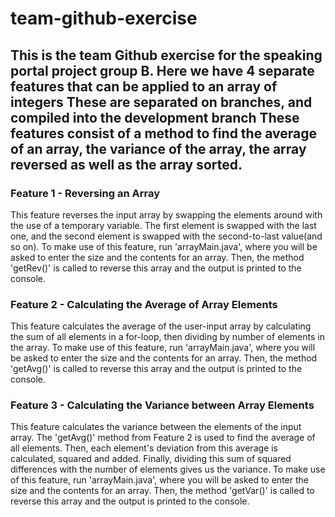 # team-github-exercise
This is the team Github exercise for the speaking portal project group B.
Here we have 4 separate features that can be applied to an array of integers
These are separated on branches, and compiled into the development branch
These features consist of a method to find the average of an array, the variance of the array, the array reversed as well as the array sorted.
---
### Feature 1 - Reversing an Array

This feature reverses the input array by swapping the elements around with the use of a temporary variable. The first element
is swapped with the last one, and the second element is swapped with the second-to-last value(and so on). To make use of this
feature, run 'arrayMain.java', where you will be asked to enter the size and the contents for an array. Then, the method
'getRev()' is called to reverse this array and the output is printed to the console.


### Feature 2 - Calculating the Average of Array Elements

This feature calculates the average of the user-input array by calculating the sum of all elements in a for-loop,
then dividing by number of elements in the array. To make use of this feature, run 'arrayMain.java', where you will 
be asked to enter the size and the contents for an array. Then, the method 'getAvg()' is called to reverse this array 
and the output is printed to the console.

### Feature 3 - Calculating the Variance between Array Elements

This feature calculates the variance between the elements of the input array. The 'getAvg()' method from Feature 2
is used to find the average of all elements. Then, each element's deviation from this average is calculated, squared 
and added. Finally, dividing this sum of squared differences with the number of elements gives us the variance. To 
make use of this feature, run 'arrayMain.java', where you will be asked to enter the size and the contents for an array.
Then, the method 'getVar()' is called to reverse this array and the output is printed to the console.
